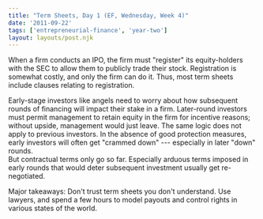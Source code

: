 ```yaml
---
title: "Term Sheets, Day 1 (EF, Wednesday, Week 4)"
date: '2011-09-22'
tags: ['entrepreneurial-finance', 'year-two']
layout: layouts/post.njk
---
```


When a firm conducts an IPO, the firm must "register" its equity-holders with the SEC to allow them to publicly trade their stock. Registration is somewhat costly, and only the firm can do it. Thus, most term sheets include clauses relating to registration.

Early-stage investors like angels need to worry about how subsequent rounds of financing will impact their stake in a firm. Later-round investors must permit management to retain equity in the firm for incentive reasons; without upside, management would just leave. The same logic does not apply to previous investors. In the absence of good protection measures, early investors will often get "crammed down" --- especially in later "down" rounds.\
But contractual terms only go so far. Especially arduous terms imposed in early rounds that would deter subsequent investment usually get re-negotiated.

Major takeaways: Don't trust term sheets you don't understand. Use lawyers, and spend a few hours to model payouts and control rights in various states of the world.
